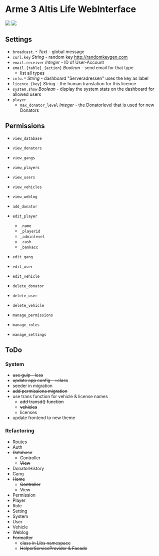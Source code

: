 # Arme 3 Altis Life WebInterface

[![](https://img.shields.io/badge/phptrends-arma-orange.svg?style=flat-square)](http://phptrends.com/dig_in/ARMA)
[![](https://img.shields.io/codeclimate/github/Gummibeer/a3l-webinterface.svg?style=flat-square)](https://codeclimate.com/github/Gummibeer/a3l-webinterface)

## Settings

* `broadcast.*`             _Text_ - global message
* `curl.key`                _String_ - random key http://randomkeygen.com
* `email.receiver`          _Integer_ - ID of User-Account
* `email.{table}_{action}`  _Boolean_ - send email for that type
    * list all types
* `info.*`                  _String_ - dashboard "Serveradressen" uses the key as label
* `licence.{key}`           _String_ - the human translation for this licence
* `system.show`             _Boolean_ - display the system stats on the dashboard for allowed users
* `player`
    * `max_donator_level`   _Integer_ - the Donatorlevel that is used for new Donators

## Permissions

* `view_database`
* `view_donators`
* `view_gangs`
* `view_players`
* `view_users`
* `view_vehicles`
* `view_weblog`

* `add_donator`

* `edit_player`
    * `_name`
    * `_playerid`
    * `_adminlevel`
    * `_cash`
    * `_bankacc`
* `edit_gang`
* `edit_user`
* `edit_vehicle`

* `delete_donator`
* `delete_user`
* `delete_vehicle`

* `manage_permissions`
* `manage_roles`
* `manage_settings`

## ToDo

### System

* ~~use gulp - less~~
* ~~update app config - ::class~~
* seeder in migration
* ~~add permissions migration~~
* use trans function for vehicle & license names
    * ~~add transd() function~~
    * ~~vehicles~~
    * licenses
* update frontend to new theme

### Refactoring

* Routes
* Auth
* ~~Database~~
    * ~~Controller~~
    * ~~View~~
* DonatorHistory
* Gang
* ~~Home~~
    * ~~Controller~~
    * ~~View~~
* Permission
* Player
* Role
* Setting
* System
* User
* Vehicle
* Weblog
* ~~Formatter~~
    * ~~class in Libs namespace~~
    * ~~HelperServiceProvider & Facade~~
